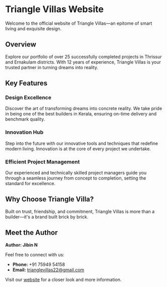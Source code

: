 # Triangle Villas Website

Welcome to the official website of Triangle Villas—an epitome of smart living and exquisite design.

## Overview

Explore our portfolio of over 25 successfully completed projects in Thrissur and Ernakulam districts. With 12 years of experience, Triangle Villas is your trusted partner in turning dreams into reality.

## Key Features

### Design Excellence

Discover the art of transforming dreams into concrete reality. We take pride in being one of the best builders in Kerala, ensuring on-time delivery and benchmark quality.

### Innovation Hub

Step into the future with our innovative tools and techniques that redefine modern living. Innovation is at the core of every project we undertake.

### Efficient Project Management

Our experienced and technically skilled project managers guide you through a seamless journey from concept to completion, setting the standard for excellence.

## Why Choose Triangle Villa?

Built on trust, friendship, and commitment, Triangle Villas is more than a builder—it's a brand built brick by brick.

## Meet the Author

**Author: Jibin N**

Feel free to connect with us:

- **Phone:** +91 75949 54158
- **Email:** trianglevillas22@gmail.com

Visit our [website](#) for a closer look and more information.
